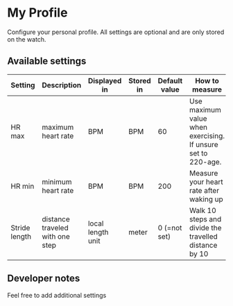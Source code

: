 # My Profile

Configure your personal profile. All settings are optional and are only stored on the watch.

## Available settings

| Setting       | Description                     | Displayed in        | Stored in | Default value | How to measure                                                    |
| ------------- | ------------------------------- | ------------------- | --------- | ------------- | ----------------------------------------------------------------- |
| HR max        | maximum heart rate              | BPM                 | BPM       | 60            | Use maximum value when exercising.<br/> If unsure set to 220-age. |
| HR min        | minimum heart rate              | BPM                 | BPM       | 200           | Measure your heart rate after waking up                           |
| Stride length | distance traveled with one step | local length unit   | meter     | 0 (=not set)  | Walk 10 steps and divide the travelled distance by 10             |

## Developer notes

Feel free to add additional settings
